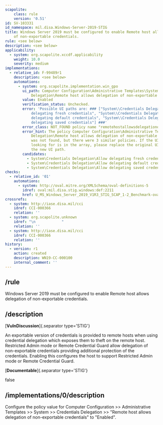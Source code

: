 ```yaml
---
scapolite:
    class: rule
    version: '0.51'
id: SV-103331
id_namespace: mil.disa.Windows-Server-2019-STIG
title: Windows Server 2019 must be configured to enable Remote host allows delegation
    of non-exportable credentials.
rule: <see below>
description: <see below>
applicability:
  - system: org.scapolite.xccdf.applicability
    weight: 10.0
    severity: medium
implementations:
  - relative_id: F-99489r1
    description: <see below>
    automations:
      - system: org.scapolite.implementation.win_gpo
        ui_path: Computer Configuration\Administrative Templates\System\Credentials
            Delegation\Remote host allows delegation of non-exportable credentials
        value: Enabled
        verification_status: Unchecked.
        error: 'Possible UI paths are: ### ["System\\Credentials Delegation\\Allow
            delegating fresh credentials", "System\\Credentials Delegation\\Allow
            delegating default credentials", "System\\Credentials Delegation\\Allow
            delegating saved credentials"] ###'
        error_class: NOT_FOUND policy name "remotehostallowsdelegationofnon-exportablecredentials"
        error_hint: The policy Computer Configuration\Administrative Templates\System\Credentials
            Delegation\Remote host allows delegation of non-exportable credentials
            was not found, but there were 3 similar policies. If the UI path you were
            looking for is in the array, please replace the original UI path with
            the new UI path.
        candidates:
          - System\Credentials Delegation\Allow delegating fresh credentials
          - System\Credentials Delegation\Allow delegating default credentials
          - System\Credentials Delegation\Allow delegating saved credentials
checks:
  - relative_id: '01'
    automations:
      - system: http://oval.mitre.org/XMLSchema/oval-definitions-5
        idref: oval:mil.disa.stig.windows:def:2211
        href: U_MS_Windows_Server_2019_V1R3_STIG_SCAP_1-2_Benchmark-oval.xml
crossrefs:
  - system: http://iase.disa.mil/cci
    idref: CCI-000366
    relation: ''
  - system: org.scapolite.unknown
    idref: "\n            "
    relation: ''
  - system: http://iase.disa.mil/cci
    idref: CCI-000366
    relation: ''
history:
  - version: r1
    action: created
    description: WN19-CC-000100
    internal_comment: ''
---
```



## /rule

Windows Server 2019 must be configured to enable Remote host allows delegation of non-exportable credentials.

## /description

[**VulnDiscussion**]{.separator type='STIG'}

An exportable version of credentials is provided to remote hosts when using credential delegation which exposes them to theft on the remote host.  Restricted Admin mode or Remote Credential Guard allow delegation of non-exportable credentials providing additional protection of the credentials.  Enabling this configures the host to support Restricted Admin mode or Remote Credential Guard.

[**Documentable**]{.separator type='STIG'}

false

## /implementations/0/description

Configure the policy value for Computer Configuration >> Administrative Templates >> System >> Credentials Delegation >> "Remote host allows delegation of non-exportable credentials" to "Enabled".
